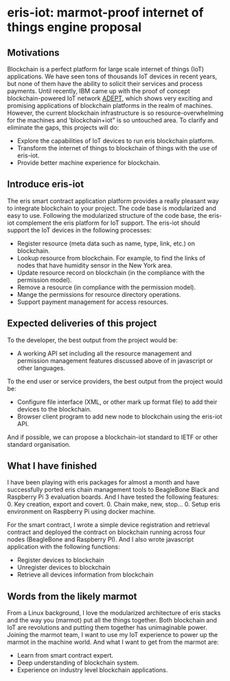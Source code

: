 
# eris-iot: marmot-proof internet of things engine proposal

## Motivations
Blockchain is a perfect platform for large scale internet of things (IoT) applications.
We have seen tons of thousands IoT devices in recent years, but none of them have 
the ability to solicit their services and process payments. Until recently, IBM 
came up with the proof of concept blockchain-powered IoT network [ADEPT][1], which shows very
exciting and promising applications of blockchain platforms in the realm of machines.
However, the current blockchain infrastructure is so resource-overwhelming for 
the machines and 'blockchain+iot" is so untouched area. To clarify and eliminate 
the gaps, this projects will do:

- Explore the capabilities of IoT devices to run eris blockchain platform.
- Transform the internet of things to blockchain of things with the use of eris-iot.
- Provide better machine experience for blockchain.


## Introduce eris-iot
The eris smart contract application platform provides a really pleasant way to 
integrate blockchain to your project. The code base is modularized and easy to 
use. Following the modularized structure of the code base, the eris-iot complement 
the eris platform for IoT support. The eris-iot should support the IoT devices in 
the following processes:
- Register resource (meta data such as name, type, link, etc.) on blockchain.
- Lookup resource from blockchain. For example, to find the links of nodes that have 
  humidity sensor in the New York area.
- Update resource record on blockchain (in the compliance with the permission model).
- Remove a resource (in compliance with the permission model).
- Mange the permissions for resource directory operations.
- Support payment management for access resources.


## Expected deliveries of this project
To the developer, the best output from the project would be:
- A working API set including all the resource management and permission management 
   features discussed above  of in javascript or other languages. 

To the end user or service providers, the best output from the project would be:
- Configure file interface (XML, or other mark up format file) to add their devices to the 
  blockchain.
- Browser client program to add new node to blockchain using the eris-iot API.

And if possible, we can propose a blockchain-iot standard to IETF or other standard organisation. 

## What I have finished

I have been playing with eris packages for almost a month and have successfully 
ported eris chain management tools to BeagleBone Black and Raspberry Pi 3 evaluation 
boards. And I have tested the following features:
0. Key creation, export and covert.
0. Chain make, new, stop...
0. Setup eris environment on Raspberry Pi using docker machine.

For the smart contract, I wrote a simple device registration and retrieval contract 
and deployed the contract on blockchain running across four nodes (BeagleBone and 
Raspberry PI). And I also wrote javascript application with the following functions:
- Register devices to blockchain
- Unregister devices to blockchain
- Retrieve all devices information from blockchain

## Words from the likely marmot

From a Linux background, I love the modularized architecture of eris stacks and 
the way you (marmot) put all the things together. Both blockchain and IoT are 
revolutions and putting them together has unimaginable power. Joining the marmot 
team, I want to use my IoT experience to power up the marmot in the machine world.
And what I want to get from the marmot are:
+ Learn from smart contract expert.
+ Deep understanding of blockchain system.
+ Experience on industry level blockchain applications.


[1]: http://www.coindesk.com/ibm-reveals-proof-concept-blockchain-powered-internet-things/

